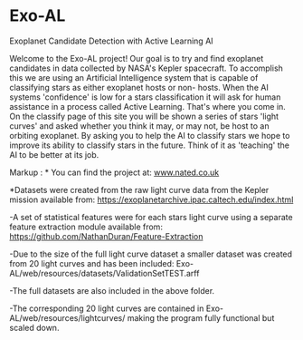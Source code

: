 # Exo-AL
Exoplanet Candidate Detection with Active Learning AI

Welcome to the Exo-AL project! Our goal is to try and find exoplanet candidates in data
collected by NASA's Kepler spacecraft. To accomplish this we are using an Artificial
Intelligence system that is capable of classifying stars as either exoplanet hosts or non-
hosts. When the AI systems 'confidence' is low for a stars classification it will ask for
human assistance in a process called Active Learning. That's where you come in. On the
classify page of this site you will be shown a series of stars 'light curves' and asked
whether you think it may, or may not, be host to an orbiting exoplanet. By asking you to
help the AI to classify stars we hope to improve its ability to classify stars in the future.
Think of it as 'teaching' the AI to be better at its job.

Markup : * You can find the project at: www.nated.co.uk

*Datasets were created from the raw light curve data from the Kepler mission
available from: https://exoplanetarchive.ipac.caltech.edu/index.html

-A set of statistical features were for each stars light curve using a separate feature extraction module
available from: https://github.com/NathanDuran/Feature-Extraction

-Due to the size of the full light curve dataset a smaller dataset was created from
20 light curves and has been included: Exo-AL/web/resources/datasets/ValidationSetTEST.arff

-The full datasets are also included in the above folder.

-The corresponding 20 light curves are contained in Exo-AL/web/resources/lightcurves/
making the program fully functional but scaled down.

